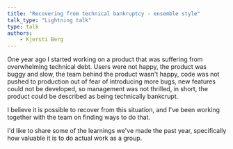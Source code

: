 ```yaml
---
title: "Recovering from technical bankruptcy - ensemble style"
talk_type: "Lightning talk"
type: talk
authors:
    - Kjersti Berg
---
```

One year ago I started working on a product that was suffering from overwhelming technical debt. Users were not happy, the product was buggy and slow, the team behind the product wasn't happy, code was not pushed to production out of fear of introducing more bugs, new features could not be developed, so management was not thrilled, in short, the product could be described as being technically bankcrupt.  

I believe it is possible to recover from this situation, and I've been working together with the team on finding ways to do that. 

I'd like to share some of the learnings we've made the past year, specifically how valuable it is to do actual work as a group. 

